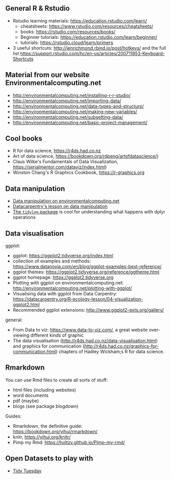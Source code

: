 

## General R & Rstudio

- Rstudio learning materials: https://education.rstudio.com/learn/
	- cheatsheets: https://www.rstudio.com/resources/cheatsheets/
	- books: https://rstudio.com/resources/books/
	- Beginner tutorials: https://education.rstudio.com/learn/beginner/
	- tutorials: https://rstudio.cloud/learn/primers
- 3 useful shortcuts: http://jenrichmond.rbind.io/post/hotkeys/ and the full list https://support.rstudio.com/hc/en-us/articles/200711853-Keyboard-Shortcuts

## Material from our website Environmentalcomputing.net

- http://environmentalcomputing.net/installing-r-r-studio/
- http://environmentalcomputing.net/importing-data/
- http://environmentalcomputing.net/data-types-and-structure/
- http://environmentalcomputing.net/making-new-variables/
- http://environmentalcomputing.net/subsetting-data/
- http://environmentalcomputing.net/basic-project-management/

## Cool books

* R for data science, https://r4ds.had.co.nz
* Art of data science, https://bookdown.org/rdpeng/artofdatascience/)
* Claus Wilke's Fundamentals of Data Visualization, https://serialmentor.com/dataviz/index.html)
* Winston Chang's R Graphics Cookbook, https://r-graphics.org

## Data manipulation

- [Data manipulation on environmentalcomputing.net](http://environmentalcomputing.net/data-manipulation/)
- [Datacarpentry's lesson on data manipulation](https://datacarpentry.org/R-ecology-lesson/03-dplyr.html)
- [The `tidylog` package](https://github.com/elbersb/tidylog) is cool for understanding what happens with dplyr operations

## Data visualisation

ggplot:

* ggplot: https://ggplot2.tidyverse.org/index.html
* collection of examples and methods: https://www.datanovia.com/en/blog/ggplot-examples-best-reference/
* ggplot themes: https://ggplot2.tidyverse.org/reference/ggtheme.html
* ggplot homepage: https://ggplot2.tidyverse.org
* Plotting with ggplot on environmentalcomputing.net: http://environmentalcomputing.net/plotting-with-ggplot/
* Visualising data with ggplot from Data Carpentry: https://datacarpentry.org/R-ecology-lesson/04-visualization-ggplot2.html
* Recommended ggplot extensions: http://www.ggplot2-exts.org/gallery/

general:

* From Data to viz: https://www.data-to-viz.com/, a great website over-viewing different kinds of graphic
* The data visualisation (http://r4ds.had.co.nz/data-visualisation.html) and graphics for communication (http://r4ds.had.co.nz/graphics-for-communication.html) chapters of Hadley Wickham;s R for data science.

## Rmarkdown

You can use Rmd files to create all sorts of stuff:

- html files (including websites)
- word documents
- pdf (maybe)
- blogs (see package blogdown)

Guides:

- Rmarkdown, the definitive guide: https://bookdown.org/yihui/rmarkdown/
- knitr, https://yihui.org/knitr/
- Pimp my Rmd: https://holtzy.github.io/Pimp-my-rmd/


## Open Datasets to play with

- [Tidy Tuesday](https://www.tidytuesday.com)

